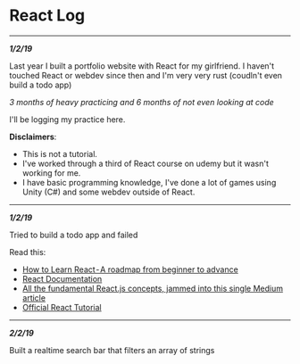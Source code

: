 # React Log #

---

_**1/2/19**_

Last year I built a portfolio website with React for my girlfriend.
I haven't touched React or webdev since then and I'm very very rust (coudln't even build a todo app)

*3 months of heavy practicing and 6 months of not even looking at code*

I'll be logging my practice here.

**Disclaimers**:
* This is not a tutorial.
* I've worked through a third of React course on udemy but it wasn't working for me.
* I have basic programming knowledge, I've done a lot of games using Unity (C#) and some webdev outside of React.

---

_**1/2/19**_

Tried to build a todo app and failed

Read this:
* [How to Learn React - A roadmap from beginner to advance](https://medium.com/r/?url=https%3A%2F%2Fmedium.freecodecamp.org%2Flearning-react-roadmap-from-scratch-to-advanced-bff7735531b6)
* [React Documentation](https://reactjs.org/docs/hello-world.html)
* [All the fundamental React.js concepts, jammed into this single Medium article]()
* [Official React Tutorial](https://reactjs.org/tutorial/tutorial.html)

---

_**2/2/19**_

Built a realtime search bar that filters an array of strings